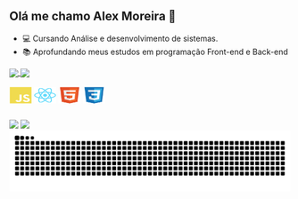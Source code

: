 ## Olá me chamo Alex Moreira 👋

- 💻 Cursando Análise e desenvolvimento de sistemas.
- 📚 Aprofundando meus estudos em programação Front-end e Back-end
  
<a href="https://github.com/alexmoreiraa/github-readme-stats">
  <img height=200 align="center" src="https://github-readme-stats.vercel.app/api?username=alexmoreiraa&show_icons=true&theme=transparent" />
</a>
<a href="https://github.com/alexmoreiraa/convoychat">
  <img height=200 align="center" src="https://github-readme-stats.vercel.app/api/top-langs?username=alexmoreiraa&layout=compact&theme=transparent&langs_count=8&card_width=320" />
</a>

<div style="display: inline_block"><br>
  <img align="center" alt="" height="30" width="40" src="https://raw.githubusercontent.com/devicons/devicon/master/icons/javascript/javascript-plain.svg">
  <img align="center" alt="" height="30" width="40" src="https://raw.githubusercontent.com/devicons/devicon/master/icons/react/react-original.svg">
  <img align="center" alt="" height="30" width="40" src="https://raw.githubusercontent.com/devicons/devicon/master/icons/html5/html5-original.svg">
  <img align="center" alt="" height="30" width="40" src="https://raw.githubusercontent.com/devicons/devicon/master/icons/css3/css3-original.svg">
</div>

##

<div>
<a href="https://www.linkedin.com/in/alex-moreira-197588282" target="_blank"><img src="https://img.shields.io/badge/-LinkedIn-%230077B5?style=for-the-badge&logo=linkedin&logoColor=white" target="_blank"></a> 
<a href = "mailto:alexjuniorsilvamoreira@gmail.com"><img src="https://img.shields.io/badge/-Gmail-%23333?style=for-the-badge&logo=gmail&logoColor=white" target="_blank"></a>
</div>


<picture align="center">
  <source media="(prefers-color-scheme: dark)" srcset="https://raw.githubusercontent.com/alexmoreiraa/alexmoreiraa/output/github-contribution-grid-snake-dark.svg">
  <source media="(prefers-color-scheme: light)" srcset="https://raw.githubusercontent.com/alexmoreiraa/alexmoreiraa/output/github-contribution-grid-snake-dark.svg">
  <img align="center" alt="github contribution grid snake animation" src="https://raw.githubusercontent.com/alexmoreiraa/alexmoreiraa/output/github-contribution-grid-snake.svg">
</picture>


